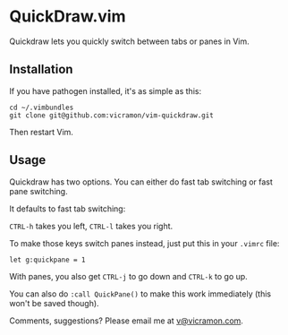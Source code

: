 # QuickDraw.vim

Quickdraw lets you quickly switch between tabs or panes in Vim. 

## Installation

If you have pathogen installed, it's as simple as this:

```
cd ~/.vimbundles
git clone git@github.com:vicramon/vim-quickdraw.git
```
Then restart Vim.

## Usage

Quickdraw has two options. You can either do fast tab switching or fast pane switching. 

It defaults to fast tab switching:

`CTRL-h` takes you left, `CTRL-l` takes you right.

To make those keys switch panes instead, just put this in your `.vimrc` file:

`let g:quickpane = 1`

With panes, you also get `CTRL-j`  to go down and `CTRL-k` to go up.

You can also do `:call QuickPane()` to make this work immediately (this won't be saved though).

Comments, suggestions? Please email me at v@vicramon.com.
